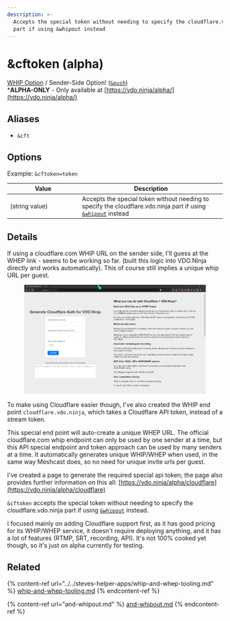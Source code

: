 ```yaml
---
description: >-
  Accepts the special token without needing to specify the cloudflare.vdo.ninja
  part if using &whipout instead
---
```


# \&cftoken (alpha)

[WHIP Option](../../steves-helper-apps/whip-and-whep-tooling.md) / Sender-Side Option! ([`&push`](../../source-settings/push.md))\
\***ALPHA-ONLY** - Only available at [https://vdo.ninja/alpha/](https://vdo.ninja/alpha/)

## Aliases

* `&cft`

## Options

Example: `&cftoken=token`

<table><thead><tr><th width="154">Value</th><th>Description</th></tr></thead><tbody><tr><td>(string value)</td><td>Accepts the special token without needing to specify the cloudflare.vdo.ninja part if using <a href="and-whipout.md"><code>&#x26;whipout</code></a> instead</td></tr></tbody></table>

## Details

If using a cloudflare.com WHIP URL on the sender side, I'll guess at the WHEP link - seems to be working so far. (built this logic into VDO.Ninja directly and works automatically). This of course still implies a unique whip URL per guest.

<figure><img src="../../.gitbook/assets/image (2) (1).png" alt=""><figcaption></figcaption></figure>

To make using Cloudflare easier though, I've also created the WHIP end point `cloudflare.vdo.ninja`, which takes a Cloudflare API token, instead of a stream token.

This special end point will auto-create a unique WHEP URL. The official cloudflare.com whip endpoint can only be used by one sender at a time, but this API special endpoint and token approach can be used by many senders at a time. It automatically generates unique WHIP/WHEP when used, in the same way Meshcast does, so no need for unique invite urls per guest.

I've created a page to generate the required special api token; the page also provides further information on this all: [https://vdo.ninja/alpha/cloudflare](https://vdo.ninja/alpha/cloudflare)

`&cftoken` accepts the special token without needing to specify the cloudflare.vdo.ninja part if using [`&whipout`](and-whipout.md) instead.

I focused mainly on adding Cloudflare support first, as it has good pricing for its WHIP/WHEP service, it doesn't require deploying anything, and it has a lot of features (RTMP, SRT, recording, API). It's not 100% cooked yet though, so it's just on alpha currently for testing.

## Related

{% content-ref url="../../steves-helper-apps/whip-and-whep-tooling.md" %}
[whip-and-whep-tooling.md](../../steves-helper-apps/whip-and-whep-tooling.md)
{% endcontent-ref %}

{% content-ref url="and-whipout.md" %}
[and-whipout.md](and-whipout.md)
{% endcontent-ref %}
